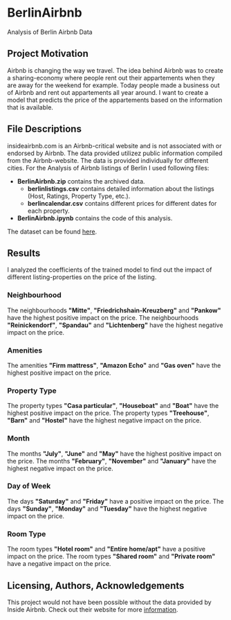 # BerlinAirbnb
Analysis of Berlin Airbnb Data

## Project Motivation
Airbnb is changing the way we travel.
The idea behind Airbnb was to create a sharing-economy where people rent out their appartements when they are away for the weekend for example.
Today people made a business out of Airbnb and rent out appartements all year around.
I want to create a model that predicts the price of the appartements based on the information that is available.

## File Descriptions
insideairbnb.com is an Airbnb-critical website and is not associated with or endorsed by Airbnb.
The data provided utilizez public information compiled from the Airbnb-website.
The data is provided individually for different cities.
For the Analysis of Airbnb listings of Berlin I used following files:
* **BerlinAirbnb.zip** contains the archived data.
  * **berlinlistings.csv** contains detailed information about the listings (Host, Ratings, Property Type, etc.).
  * **berlincalendar.csv** contains different prices for different dates for each property.
* **BerlinAirbnb.ipynb** contains the code of this analysis.

The dataset can be found [here](http://insideairbnb.com/get-the-data.html).

## Results
I analyzed the coefficients of the trained model to find out the impact of different listing-properties on the price of the listing.

### Neighbourhood
The neighbourhoods **"Mitte"**, **"Friedrichshain-Kreuzberg"** and **"Pankow"** have the highest positive impact on the price.
The neighbourhoods **"Reinickendorf"**, **"Spandau"** and **"Lichtenberg"** have the highest negative impact on the price.

### Amenities
The amenities **"Firm mattress"**, **"Amazon Echo"** and **"Gas oven"** have the highest positive impact on the price.

### Property Type
The property types **"Casa particular"**, **"Houseboat"** and **"Boat"** have the highest positive impact on the price.
The property types **"Treehouse"**, **"Barn"** and **"Hostel"** have the highest negative impact on the price.

### Month
The months **"July"**, **"June"** and **"May"** have the highest positive impact on the price.
The months **"February"**, **"November"** and **"January"** have the highest negative impact on the price.

### Day of Week
The days **"Saturday"** and **"Friday"** have a positive impact on the price.
The days **"Sunday"**, **"Monday"** and **"Tuesday"** have the highest negative impact on the price.

### Room Type
The room types **"Hotel room"** and **"Entire home/apt"** have a positive impact on the price.
The room types **"Shared room"** and **"Private room"** have a negative impact on the price.

## Licensing, Authors, Acknowledgements
This project would not have been possible without the data provided by Inside Airbnb.
Check out their website for more [information](http://insideairbnb.com/behind.html).
